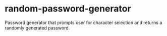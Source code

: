 # random-password-generator
Password generator that prompts user for character selection and returns a randomly generated password.

